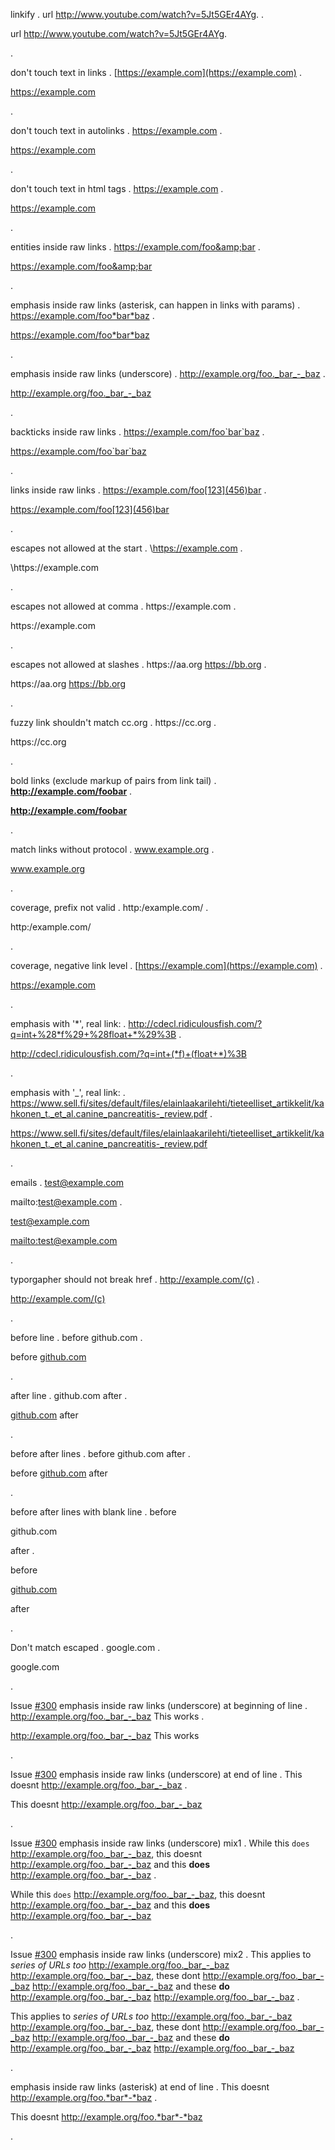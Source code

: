 linkify
.
url http://www.youtube.com/watch?v=5Jt5GEr4AYg.
.
<p>url <a href="http://www.youtube.com/watch?v=5Jt5GEr4AYg">http://www.youtube.com/watch?v=5Jt5GEr4AYg</a>.</p>
.


don't touch text in links
.
[https://example.com](https://example.com)
.
<p><a href="https://example.com">https://example.com</a></p>
.


don't touch text in autolinks
.
<https://example.com>
.
<p><a href="https://example.com">https://example.com</a></p>
.


don't touch text in html <a> tags
.
<a href="https://example.com">https://example.com</a>
.
<p><a href="https://example.com">https://example.com</a></p>
.

entities inside raw links
.
https://example.com/foo&amp;bar
.
<p><a href="https://example.com/foo&amp;amp;bar">https://example.com/foo&amp;amp;bar</a></p>
.


emphasis inside raw links (asterisk, can happen in links with params)
.
https://example.com/foo*bar*baz
.
<p><a href="https://example.com/foo*bar*baz">https://example.com/foo*bar*baz</a></p>
.


emphasis inside raw links (underscore)
.
http://example.org/foo._bar_-_baz
.
<p><a href="http://example.org/foo._bar_-_baz">http://example.org/foo._bar_-_baz</a></p>
.


backticks inside raw links
.
https://example.com/foo`bar`baz
.
<p><a href="https://example.com/foo%60bar%60baz">https://example.com/foo`bar`baz</a></p>
.


links inside raw links
.
https://example.com/foo[123](456)bar
.
<p><a href="https://example.com/foo%5B123%5D(456)bar">https://example.com/foo[123](456)bar</a></p>
.


escapes not allowed at the start
.
\https://example.com
.
<p>\https://example.com</p>
.


escapes not allowed at comma
.
https\://example.com
.
<p>https://example.com</p>
.


escapes not allowed at slashes
.
https:\//aa.org https://bb.org
.
<p>https://aa.org <a href="https://bb.org">https://bb.org</a></p>
.


fuzzy link shouldn't match cc.org
.
https:/\/cc.org
.
<p>https://cc.org</p>
.


bold links (exclude markup of pairs from link tail)
.
**http://example.com/foobar**
.
<p><strong><a href="http://example.com/foobar">http://example.com/foobar</a></strong></p>
.

match links without protocol
.
www.example.org
.
<p><a href="http://www.example.org">www.example.org</a></p>
.

coverage, prefix not valid
.
http:/example.com/
.
<p>http:/example.com/</p>
.


coverage, negative link level
.
</a>[https://example.com](https://example.com)
.
<p></a><a href="https://example.com"><a href="https://example.com">https://example.com</a></a></p>
.


emphasis with '*', real link:
.
http://cdecl.ridiculousfish.com/?q=int+%28*f%29+%28float+*%29%3B
.
<p><a href="http://cdecl.ridiculousfish.com/?q=int+%28*f%29+%28float+*%29%3B">http://cdecl.ridiculousfish.com/?q=int+(*f)+(float+*)%3B</a></p>
.

emphasis with '_', real link:
.
https://www.sell.fi/sites/default/files/elainlaakarilehti/tieteelliset_artikkelit/kahkonen_t._et_al.canine_pancreatitis-_review.pdf
.
<p><a href="https://www.sell.fi/sites/default/files/elainlaakarilehti/tieteelliset_artikkelit/kahkonen_t._et_al.canine_pancreatitis-_review.pdf">https://www.sell.fi/sites/default/files/elainlaakarilehti/tieteelliset_artikkelit/kahkonen_t._et_al.canine_pancreatitis-_review.pdf</a></p>
.

emails
.
test@example.com

mailto:test@example.com
.
<p><a href="mailto:test@example.com">test@example.com</a></p>
<p><a href="mailto:test@example.com">mailto:test@example.com</a></p>
.


typorgapher should not break href
.
http://example.com/(c)
.
<p><a href="http://example.com/(c)">http://example.com/(c)</a></p>
.

before line
.
before
github.com
.
<p>before
<a href="http://github.com">github.com</a></p>
.

after line
.
github.com
after
.
<p><a href="http://github.com">github.com</a>
after</p>
.

before after lines
.
before
github.com
after
.
<p>before
<a href="http://github.com">github.com</a>
after</p>
.

before after lines with blank line
.
before

github.com

after
.
<p>before</p>
<p><a href="http://github.com">github.com</a></p>
<p>after</p>
.

Don't match escaped
.
google\.com
.
<p>google.com</p>
.

Issue [#300](https://github.com/executablebooks/markdown-it-py/issues/300) emphasis inside raw links (underscore) at beginning of line
.
http://example.org/foo._bar_-_baz This works
.
<p><a href="http://example.org/foo._bar_-_baz">http://example.org/foo._bar_-_baz</a> This works</p>
.

Issue [#300](https://github.com/executablebooks/markdown-it-py/issues/300) emphasis inside raw links (underscore) at end of line
.
This doesnt http://example.org/foo._bar_-_baz
.
<p>This doesnt <a href="http://example.org/foo._bar_-_baz">http://example.org/foo._bar_-_baz</a></p>
.

Issue [#300](https://github.com/executablebooks/markdown-it-py/issues/300) emphasis inside raw links (underscore) mix1
.
While this `does` http://example.org/foo._bar_-_baz, this doesnt http://example.org/foo._bar_-_baz and this **does** http://example.org/foo._bar_-_baz
.
<p>While this <code>does</code> <a href="http://example.org/foo._bar_-_baz">http://example.org/foo._bar_-_baz</a>, this doesnt <a href="http://example.org/foo._bar_-_baz">http://example.org/foo._bar_-_baz</a> and this <strong>does</strong> <a href="http://example.org/foo._bar_-_baz">http://example.org/foo._bar_-_baz</a></p>
.

Issue [#300](https://github.com/executablebooks/markdown-it-py/issues/300) emphasis inside raw links (underscore) mix2
.
This applies to _series of URLs too_ http://example.org/foo._bar_-_baz http://example.org/foo._bar_-_baz, these dont http://example.org/foo._bar_-_baz http://example.org/foo._bar_-_baz and these **do** http://example.org/foo._bar_-_baz http://example.org/foo._bar_-_baz
.
<p>This applies to <em>series of URLs too</em> <a href="http://example.org/foo._bar_-_baz">http://example.org/foo._bar_-_baz</a> <a href="http://example.org/foo._bar_-_baz">http://example.org/foo._bar_-_baz</a>, these dont <a href="http://example.org/foo._bar_-_baz">http://example.org/foo._bar_-_baz</a> <a href="http://example.org/foo._bar_-_baz">http://example.org/foo._bar_-_baz</a> and these <strong>do</strong> <a href="http://example.org/foo._bar_-_baz">http://example.org/foo._bar_-_baz</a> <a href="http://example.org/foo._bar_-_baz">http://example.org/foo._bar_-_baz</a></p>
.

emphasis inside raw links (asterisk) at end of line
.
This doesnt http://example.org/foo.*bar*-*baz
.
<p>This doesnt <a href="http://example.org/foo.*bar*-*baz">http://example.org/foo.*bar*-*baz</a></p>
.